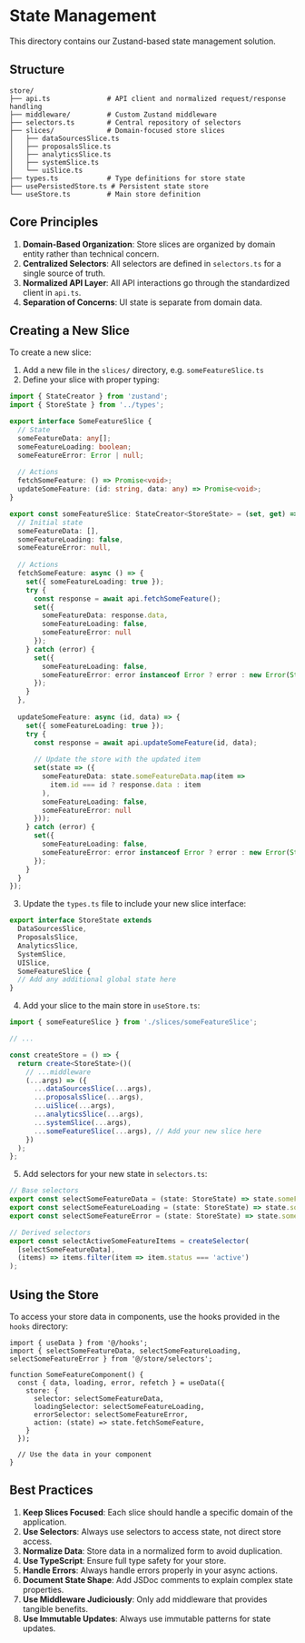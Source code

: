 # State Management

This directory contains our Zustand-based state management solution.

## Structure

```
store/
├── api.ts              # API client and normalized request/response handling
├── middleware/         # Custom Zustand middleware
├── selectors.ts        # Central repository of selectors
├── slices/             # Domain-focused store slices
│   ├── dataSourcesSlice.ts
│   ├── proposalsSlice.ts
│   ├── analyticsSlice.ts
│   ├── systemSlice.ts
│   └── uiSlice.ts
├── types.ts            # Type definitions for store state
├── usePersistedStore.ts # Persistent state store
└── useStore.ts         # Main store definition
```

## Core Principles

1. **Domain-Based Organization**: Store slices are organized by domain entity rather than technical concern.
2. **Centralized Selectors**: All selectors are defined in `selectors.ts` for a single source of truth.
3. **Normalized API Layer**: All API interactions go through the standardized client in `api.ts`.
4. **Separation of Concerns**: UI state is separate from domain data.

## Creating a New Slice

To create a new slice:

1. Add a new file in the `slices/` directory, e.g. `someFeatureSlice.ts`
2. Define your slice with proper typing:

```typescript
import { StateCreator } from 'zustand';
import { StoreState } from '../types';

export interface SomeFeatureSlice {
  // State
  someFeatureData: any[];
  someFeatureLoading: boolean;
  someFeatureError: Error | null;
  
  // Actions
  fetchSomeFeature: () => Promise<void>;
  updateSomeFeature: (id: string, data: any) => Promise<void>;
}

export const someFeatureSlice: StateCreator<StoreState> = (set, get) => ({
  // Initial state
  someFeatureData: [],
  someFeatureLoading: false,
  someFeatureError: null,
  
  // Actions
  fetchSomeFeature: async () => {
    set({ someFeatureLoading: true });
    try {
      const response = await api.fetchSomeFeature();
      set({ 
        someFeatureData: response.data,
        someFeatureLoading: false,
        someFeatureError: null
      });
    } catch (error) {
      set({ 
        someFeatureLoading: false,
        someFeatureError: error instanceof Error ? error : new Error(String(error))
      });
    }
  },
  
  updateSomeFeature: async (id, data) => {
    set({ someFeatureLoading: true });
    try {
      const response = await api.updateSomeFeature(id, data);
      
      // Update the store with the updated item
      set(state => ({ 
        someFeatureData: state.someFeatureData.map(item => 
          item.id === id ? response.data : item
        ),
        someFeatureLoading: false,
        someFeatureError: null
      }));
    } catch (error) {
      set({ 
        someFeatureLoading: false,
        someFeatureError: error instanceof Error ? error : new Error(String(error))
      });
    }
  }
});
```

3. Update the `types.ts` file to include your new slice interface:

```typescript
export interface StoreState extends 
  DataSourcesSlice,
  ProposalsSlice,
  AnalyticsSlice,
  SystemSlice,
  UISlice,
  SomeFeatureSlice {
  // Add any additional global state here
}
```

4. Add your slice to the main store in `useStore.ts`:

```typescript
import { someFeatureSlice } from './slices/someFeatureSlice';

// ...

const createStore = () => {
  return create<StoreState>()(
    // ...middleware
    (...args) => ({
      ...dataSourcesSlice(...args),
      ...proposalsSlice(...args),
      ...uiSlice(...args),
      ...analyticsSlice(...args),
      ...systemSlice(...args),
      ...someFeatureSlice(...args), // Add your new slice here
    })
  );
};
```

5. Add selectors for your new state in `selectors.ts`:

```typescript
// Base selectors
export const selectSomeFeatureData = (state: StoreState) => state.someFeatureData;
export const selectSomeFeatureLoading = (state: StoreState) => state.someFeatureLoading;
export const selectSomeFeatureError = (state: StoreState) => state.someFeatureError;

// Derived selectors
export const selectActiveSomeFeatureItems = createSelector(
  [selectSomeFeatureData],
  (items) => items.filter(item => item.status === 'active')
);
```

## Using the Store

To access your store data in components, use the hooks provided in the `hooks` directory:

```tsx
import { useData } from '@/hooks';
import { selectSomeFeatureData, selectSomeFeatureLoading, selectSomeFeatureError } from '@/store/selectors';

function SomeFeatureComponent() {
  const { data, loading, error, refetch } = useData({
    store: {
      selector: selectSomeFeatureData,
      loadingSelector: selectSomeFeatureLoading,
      errorSelector: selectSomeFeatureError,
      action: (state) => state.fetchSomeFeature,
    }
  });
  
  // Use the data in your component
}
```

## Best Practices

1. **Keep Slices Focused**: Each slice should handle a specific domain of the application.
2. **Use Selectors**: Always use selectors to access state, not direct store access.
3. **Normalize Data**: Store data in a normalized form to avoid duplication.
4. **Use TypeScript**: Ensure full type safety for your store.
5. **Handle Errors**: Always handle errors properly in your async actions.
6. **Document State Shape**: Add JSDoc comments to explain complex state properties.
7. **Use Middleware Judiciously**: Only add middleware that provides tangible benefits.
8. **Use Immutable Updates**: Always use immutable patterns for state updates. 